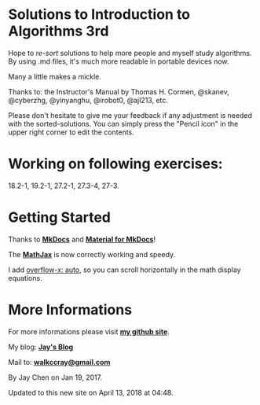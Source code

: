 # Solutions to Introduction to Algorithms 3rd

Hope to _re-sort_ solutions to help more people and myself study algorithms.
By using .md files, it's much more readable in portable devices now.

Many a little makes a mickle.

Thanks to: the Instructor's Manual by Thomas H. Cormen, @skanev, @cyberzhg, @yinyanghu, @irobot0, @ajl213, etc.

Please don't hesitate to give me your feedback if any adjustment is needed with the sorted-solutions. You can simply press the "Pencil icon" in the upper right corner to edit the contents.

# Working on following exercises:

18.2-1, 19.2-1, 27.2-1, 27.3-4, 27-3.

# Getting Started

Thanks to [**MkDocs**](http://www.mkdocs.org/) and [**Material for MkDocs**](https://squidfunk.github.io/mkdocs-material/)! 

The [**MathJax**](https://www.mathjax.org/) is now correctly working and speedy.

I add [overflow-x: auto](https://www.w3schools.com/cssref/css3_pr_overflow-x.asp), so you can scroll horizontally in the math display equations.

# More Informations

For more informations please visit [**my github site**](https://github.com/walkccc).

My blog: [**Jay's Blog**](https://walkccc.github.io)

Mail to: [**walkccray@gmail.com**](mailto:walkccray@gmail.com)

By Jay Chen on Jan 19, 2017.

Updated to this new site on April 13, 2018 at 04:48.
